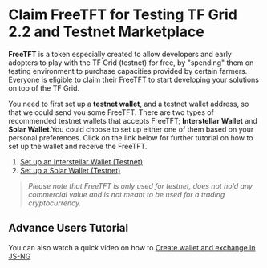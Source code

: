 # Claim FreeTFT for Testing TF Grid 2.2 and Testnet Marketplace

__FreeTFT__ is a token especially created to allow developers and early adopters to play with the TF Grid (testnet) for free, by "spending" them on testing environment to purchase capacities provided by certain farmers. Everyone is eligible to claim their FreeTFT to start developing your solutions on top of the TF Grid. 

You need to first set up a __testnet wallet__, and a testnet wallet address, so that we could send you some FreeTFT.
There are two types of recommended testnet wallets that accepts FreeTFT; __Interstellar Wallet__ and __Solar Wallet__.You could choose to set up either one of them based on your personal preferences. Click on the link below for further tutorial on how to set up the wallet and receive the FreeTFT.
1. [Set up an Interstellar Wallet (Testnet)](interstellar_wallet.md)
2. [Set up a Solar Wallet (Testnet)](Solar_wallet.md)

> _Please note that FreeTFT is only used for testnet, does not hold any commercial value and is not meant to be used for a trading cryptocurrency._

## Advance Users Tutorial

You can also watch a quick video on how to [Create wallet and exchange in JS-NG](https://www.youtube.com/watch?v=HGkB7bunbTw&feature=youtu.be)